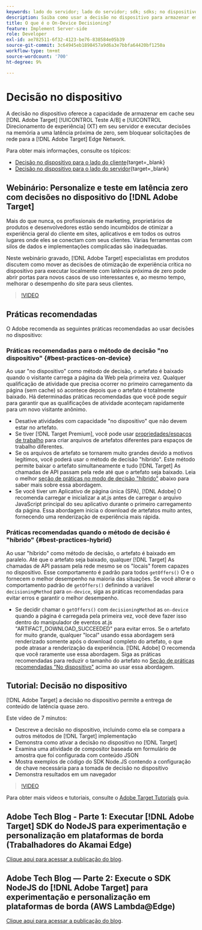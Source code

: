 ```yaml
---
keywords: lado do servidor; lado do servidor; sdk; sdks; no dispositivo; decisão; no dispositivo; no dispositivo; latência zero; latência; próximo de zero; node.js
description: Saiba como usar a decisão no dispositivo para armazenar em cache seu [!DNL Target] Atividades A/B e MVT no seu servidor para executar decisões na memória a uma latência próxima de zero.
title: O que é o On-Device Decisioning?
feature: Implement Server-side
role: Developer
exl-id: ae782511-6f32-4123-be76-838584e05b39
source-git-commit: 3c64945eb1898457a9d6a3e7bbfa64420bf1250a
workflow-type: tm+mt
source-wordcount: '700'
ht-degree: 9%

---
```


# Decisão no dispositivo

A decisão no dispositivo oferece a capacidade de armazenar em cache seu [!DNL Adobe Target] [!UICONTROL Teste A/B] e [!UICONTROL Direcionamento de experiência] (XT) em seu servidor e executar decisões na memória a uma latência próxima de zero, sem bloquear solicitações de rede para a [!DNL Adobe Target] Edge Network.

Para obter mais informações, consulte os tópicos:

* [Decisão no dispositivo para o lado do cliente](https://developer.adobe.com/target/implement/client-side/){target=_blank}
* [Decisão no dispositivo para o lado do servidor](https://developer.adobe.com/target/implement/server-side/sdk-guides/on-device-decisioning/){target=_blank}

## Webinário: Personalize e teste em latência zero com decisões no dispositivo do [!DNL Adobe Target]

Mais do que nunca, os profissionais de marketing, proprietários de produtos e desenvolvedores estão sendo incumbidos de otimizar a experiência geral do cliente em sites, aplicativos e em todos os outros lugares onde eles se conectam com seus clientes. Várias ferramentas com silos de dados e implementações complicadas são inadequadas.

Neste webinário gravado, [!DNL Adobe Target] especialistas em produtos discutem como mover as decisões de otimização de experiência crítica no dispositivo para executar localmente com latência próxima de zero pode abrir portas para novos casos de uso interessantes e, ao mesmo tempo, melhorar o desempenho do site para seus clientes.

>[!VIDEO](https://video.tv.adobe.com/v/328148)

## Práticas recomendadas

O Adobe recomenda as seguintes práticas recomendadas ao usar decisões no dispositivo:

### Práticas recomendadas para o método de decisão &quot;no dispositivo&quot; {#best-practices-on-device}

Ao usar &quot;no dispositivo&quot; como método de decisão, o artefato é baixado quando o visitante carrega a página da Web pela primeira vez. Qualquer qualificação de atividade que precisa ocorrer no primeiro carregamento da página (sem cache) só acontece depois que o artefato é totalmente baixado. Há determinadas práticas recomendadas que você pode seguir para garantir que as qualificações de atividade aconteçam rapidamente para um novo visitante anônimo.

* Desative atividades com capacidade &quot;no dispositivo&quot; que não devem estar no artefato.
* Se tiver [!DNL Target Premium], você pode usar [propriedades/espaços de trabalho](/help/main/administrating-target/c-user-management/property-channel/property-channel.md) para criar arquivos de artefatos diferentes para espaços de trabalho diferentes.
* Se os arquivos de artefato se tornarem muito grandes devido a motivos legítimos, você poderá usar o método de decisão &quot;híbrido&quot;. Este método permite baixar o artefato simultaneamente e tudo [!DNL Target] As chamadas de API passam pela rede até que o artefato seja baixado. Leia o melhor [seção de práticas no modo de decisão &quot;híbrido&quot;](#best-practices-hybrid) abaixo para saber mais sobre essa abordagem.
* Se você tiver um Aplicativo de página única (SPA), [!DNL Adobe] O recomenda carregar e inicializar a at.js antes de carregar o arquivo JavaScript principal do seu aplicativo durante o primeiro carregamento da página. Essa abordagem inicia o download de artefatos muito antes, fornecendo uma renderização de experiência mais rápida.

### Práticas recomendadas quando o método de decisão é &quot;híbrido&quot; {#best-practices-hybrid}

Ao usar &quot;híbrido&quot; como método de decisão, o artefato é baixado em paralelo. Até que o artefato seja baixado, qualquer [!DNL Target] As chamadas de API passam pela rede mesmo se os &quot;locais&quot; forem capazes no dispositivo. Esse comportamento é padrão para todos `getOffers()` O e o fornecem o melhor desempenho na maioria das situações. Se você alterar o comportamento padrão de `getOffers()` definindo a variável `decisioningMethod` para `on-device`, siga as práticas recomendadas para evitar erros e garantir o melhor desempenho.

* Se decidir chamar o `getOffers()` com `decisioningMethod` as `on-device` quando a página é carregada pela primeira vez, você deve fazer isso dentro do manipulador de eventos at.js &quot;ARTIFACT_DOWNLOAD_SUCCEEDED&quot; para evitar erros. Se o artefato for muito grande, qualquer &quot;local&quot; usando essa abordagem será renderizado somente após o download completo do artefato, o que pode atrasar a renderização da experiência. [!DNL Adobe] O recomenda que você raramente use essa abordagem. Siga as práticas recomendadas para reduzir o tamanho do artefato no [Seção de práticas recomendadas &quot;No dispositivo&quot;](#best-practices-on-device) acima ao usar essa abordagem.

## Tutorial: Decisão no dispositivo

[!DNL Adobe Target] a decisão no dispositivo permite a entrega de conteúdo de latência quase zero.

Este vídeo de 7 minutos:

* Descreve a decisão no dispositivo, incluindo como ela se compara a outros métodos de [!DNL Target] implementação
* Demonstra como ativar a decisão no dispositivo no [!DNL Target]
* Examina uma atividade de compositor baseada em formulário de amostra que foi configurada com conteúdo JSON
* Mostra exemplos de código do SDK Node.JS contendo a configuração de chave necessária para a tomada de decisão no dispositivo
* Demonstra resultados em um navegador

>[!VIDEO](https://video.tv.adobe.com/v/329032)

Para obter mais vídeos e tutoriais, consulte o [Adobe Target Tutorials](https://experienceleague.adobe.com/docs/target-learn/tutorials/overview.html?lang=pt-BR) guia.

## Adobe Tech Blog - Parte 1: Executar [!DNL Adobe Target] SDK do NodeJS para experimentação e personalização em plataformas de borda (Trabalhadores do Akamai Edge)

[Clique aqui para acessar a publicação do blog](https://medium.com/adobetech/part-1-run-adobe-target-nodejs-sdk-for-experimentation-and-personalization-on-edge-platforms-4d8660964ed9).

## Adobe Tech Blog — Parte 2: Execute o SDK NodeJS do [!DNL Adobe Target] para experimentação e personalização em plataformas de borda (AWS Lambda@Edge)

[Clique aqui para acessar a publicação do blog](https://medium.com/adobetech/part-2-run-adobe-target-nodejs-sdk-for-experimentation-and-personalization-on-edge-platforms-aws-4d6bdac24563).